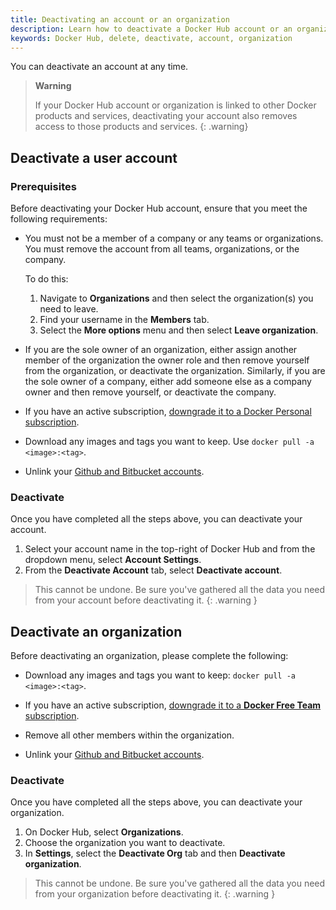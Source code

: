 ```yaml
---
title: Deactivating an account or an organization
description: Learn how to deactivate a Docker Hub account or an organization
keywords: Docker Hub, delete, deactivate, account, organization
---
```


You can deactivate an account at any time. 

>**Warning**
>
> If your Docker Hub account or organization is linked to other Docker products and services, deactivating your account also removes access to those products and services.
{: .warning}

## Deactivate a user account

### Prerequisites

Before deactivating your Docker Hub account, ensure that you meet the following requirements:

- You must not be a member of a company or any teams or organizations. You must remove the account from all teams, organizations, or the company.

    To do this:
    1. Navigate to **Organizations** and then select the organization(s) you need to leave.
    2. Find your username in the **Members** tab.
    3. Select the **More options** menu and then select **Leave organization**.

- If you are the sole owner of an organization, either assign another member of the organization the owner role and then remove yourself from the organization, or deactivate the organization. Similarly, if you are the sole owner of a company, either add someone else as a company owner and then remove yourself, or deactivate the company.

- If you have an active subscription, [downgrade it to a Docker Personal subscription](../subscription/downgrade.md).

- Download any images and tags you want to keep. Use `docker pull -a <image>:<tag>`.

- Unlink your [Github and Bitbucket accounts](../docker-hub/builds/link-source.md#unlink-a-github-user-account).

### Deactivate

Once you have completed all the steps above, you can deactivate your account. 

1. Select your account name in the top-right of Docker Hub and from the dropdown menu, select **Account Settings**.
2. From the **Deactivate Account** tab, select **Deactivate account**. 

> This cannot be undone. Be sure you've gathered all the data you need from your account before deactivating it.
{: .warning }


## Deactivate an organization

Before deactivating an organization, please complete the following:

- Download any images and tags you want to keep:
  `docker pull -a <image>:<tag>`.

-  If you have an active subscription, [downgrade it to a **Docker Free Team** subscription](../subscription/downgrade.md).

- Remove all other members within the organization.

- Unlink your [Github and Bitbucket accounts](../docker-hub/builds/link-source.md#unlink-a-github-user-account).

### Deactivate

Once you have completed all the steps above, you can deactivate your organization. 

1. On Docker Hub, select **Organizations**.
2. Choose the organization you want to deactivate. 
3. In **Settings**, select the **Deactivate Org** tab and then **Deactivate organization**.

> This cannot be undone. Be sure you've gathered all the data you need from your organization before deactivating it.
{: .warning }
